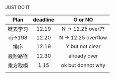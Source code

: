  JUST DO IT

| Plan   | deadline   |   O or NO|
| :----: | :----: | :----: |
| 链表学习 | 12.19 |  N -> 12.25    over??|
| oj->198 | 12.20 |  N ->  12.25  overflow|
| 排序 | 12.19 | Y but not clear|
| 最短路径 | 12.30 | already over|
|  乘方取模 | 1.15 | ok but donnot why|
||||